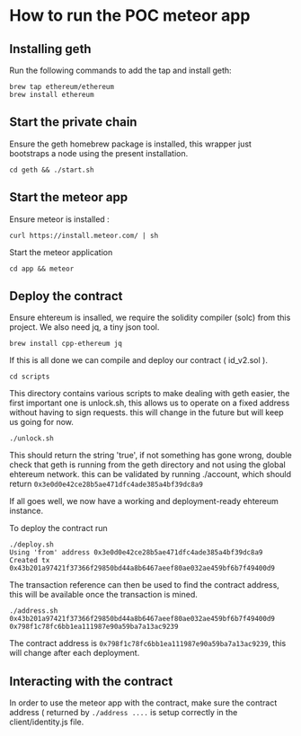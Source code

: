 # How to run the POC meteor app 

## Installing geth

Run the following commands to add the tap and install geth:

```
brew tap ethereum/ethereum
brew install ethereum
```

## Start the private chain
Ensure the geth homebrew package is installed, this wrapper just bootstraps a node using the present installation.

```
cd geth && ./start.sh
```

## Start the meteor app
Ensure meteor is installed :
```
curl https://install.meteor.com/ | sh
```

Start the meteor application
```
cd app && meteor
```

## Deploy the contract
Ensure ehtereum is insalled, we require the solidity compiler (solc) from this project.
We also need jq, a tiny json tool.
```
brew install cpp-ethereum jq
```
If this is all done we can compile and deploy our contract ( id_v2.sol ).

```
cd scripts
```
This directory contains various scripts to make dealing with geth easier, the first important one is unlock.sh, this allows us to operate on a fixed address without having to sign requests. this will change in the future but will keep us going for now.
```
./unlock.sh
```
This should return the string 'true', if not something has gone wrong, double check that geth is running from the geth directory and not using the global ehtereum network. this can be validated by running ./account, which should return ```0x3e0d0e42ce28b5ae471dfc4ade385a4bf39dc8a9```

If all goes well, we now have a working and deployment-ready ehtereum instance.

To deploy the contract run 
```
./deploy.sh
Using 'from' address 0x3e0d0e42ce28b5ae471dfc4ade385a4bf39dc8a9
Created tx 0x43b201a97421f37366f29850bd44a8b6467aeef80ae032ae459bf6b7f49400d9
```
The transaction reference can then be used to find the contract address, this will be available once the transaction is mined.
```
./address.sh 0x43b201a97421f37366f29850bd44a8b6467aeef80ae032ae459bf6b7f49400d9
0x798f1c78fc6bb1ea111987e90a59ba7a13ac9239
```

The contract address is ```0x798f1c78fc6bb1ea111987e90a59ba7a13ac9239```, this will change after each deployment.

## Interacting with the contract
In order to use the meteor app with the contract, make sure the contract address ( returned by ```./address ....``` is setup correctly in the client/identity.js file.